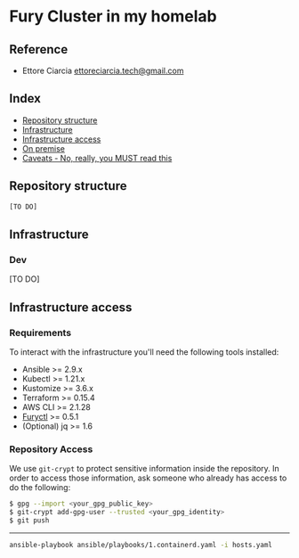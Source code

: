 # Fury Cluster in my homelab

## Reference

- Ettore Ciarcia <ettoreciarcia.tech@gmail.com>

## Index

- [Repository structure](#repository-structure)
- [Infrastructure](#infrastructure)
- [Infrastructure access](#infrastructure-access)
- [On premise](#on-premise)
- [Caveats - No, really, you MUST read this](#caveats-no-really-you-must-read-this)

## Repository structure

```bash
[TO DO]
```

## Infrastructure

### Dev

[TO DO]

## Infrastructure access

### Requirements

To interact with the infrastructure you'll need the following tools installed:

- Ansible >= 2.9.x
- Kubectl >= 1.21.x
- Kustomize >= 3.6.x
- Terraform >= 0.15.4
- AWS CLI >= 2.1.28
- [Furyctl](https://github.com/sighupio/furyctl/releases) >= 0.5.1
- (Optional) jq >= 1.6

### Repository Access

We use `git-crypt` to protect sensitive information inside the repository. In order to access those information, ask someone who already has access to do the following:

```bash
$ gpg --import <your_gpg_public_key>
$ git-crypt add-gpg-user --trusted <your_gpg_identity>
$ git push 
```

___


```bash
ansible-playbook ansible/playbooks/1.containerd.yaml -i hosts.yaml 
```
